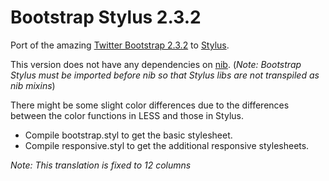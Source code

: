 Bootstrap Stylus 2.3.2
======================

Port of the amazing [Twitter Bootstrap 2.3.2](https://github.com/twitter/bootstrap) to [Stylus](http://learnboost.github.com/stylus/).

This version does not have any dependencies on [nib](https://github.com/visionmedia/nib). (_Note: Bootstrap Stylus must be imported before nib so that Stylus libs are not transpiled as nib mixins_)

There might be some slight color differences due to the differences between the color functions in LESS and those in Stylus.

- Compile bootstrap.styl to get the basic stylesheet.
- Compile responsive.styl to get the additional responsive stylesheets.

_Note: This translation is fixed to 12 columns_